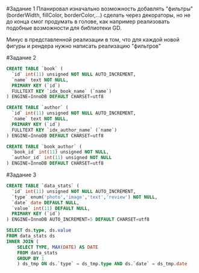 #Задание 1
Планировал изначально возможность добавлять "фильтры" (borderWidth, fillColor, borderColor,...) сделать через декораторы, но не до конца смог продумать в голове,
как например реализовать подобные возможности  для библиотеки GD.

Минус в представленной реализации в том, что для каждой новой фигуры и рендера нужно написать реализацию "фильтров"

#Задание 2
```sql
CREATE TABLE `book` (
  `id` int(11) unsigned NOT NULL AUTO_INCREMENT,
  `name` text NOT NULL,
  PRIMARY KEY (`id`)
  FULLTEXT KEY `idx_book_name` (`name`)
) ENGINE=InnoDB DEFAULT CHARSET=utf8
```

```sql
CREATE TABLE `author` (
  `id` int(11) unsigned NOT NULL AUTO_INCREMENT,
  `name` text NOT NULL,
  PRIMARY KEY (`id`)
  FULLTEXT KEY `idx_author_name` (`name`)
) ENGINE=InnoDB DEFAULT CHARSET=utf8
```

```sql
CREATE TABLE `book_author` (
  `book_id` int(11) unsigned NOT NULL,
  `author_id` int(11) unsigned NOT NULL
) ENGINE=InnoDB DEFAULT CHARSET=utf8
```
#Задание 3
```sql
CREATE TABLE `data_stats` (
  `id` int(11) unsigned NOT NULL AUTO_INCREMENT,
  `type` enum('photo','image','text','review') NOT NULL,
  `date` date DEFAULT NULL,
  `value` int(11) DEFAULT NULL,
  PRIMARY KEY (`id`)
) ENGINE=InnoDB AUTO_INCREMENT=5 DEFAULT CHARSET=utf8
```

```sql
SELECT ds.type, ds.value
FROM data_stats ds
INNER JOIN (
    SELECT TYPE, MAX(DATE) AS DATE
    FROM data_stats
    GROUP BY 1
    ) ds_tmp ON ds.`type` = ds_tmp.type AND ds.`date` = ds_tmp.date
```
